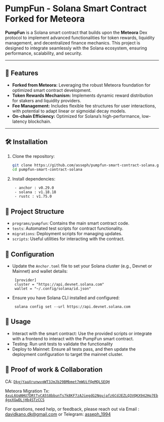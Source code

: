 # PumpFun - Solana Smart Contract Forked for Meteora

**PumpFun** is a Solana smart contract that builds upon the **Meteora** Dex protocol to implement advanced functionalities for token rewards, liquidity management, and decentralized finance mechanics. This project is designed to integrate seamlessly with the Solana ecosystem, ensuring performance, scalability, and security.

---

## 🚀 Features
- **Forked from Meteora:** Leveraging the robust Meteora foundation for optimized smart contract development.
- **Token Rewards Mechanism:** Implements dynamic reward distribution for stakers and liquidity providers.
- **Fee Management:** Includes flexible fee structures for user interactions, with potential to adapt linear or sigmoidal decay models.
- **On-chain Efficiency:** Optimized for Solana’s high-performance, low-latency blockchain.

---

## 🛠 Installation

1. Clone the repository:

   ```bash
   git clone https://github.com/asseph/pumpfun-smart-contract-solana.git
   cd pumpfun-smart-contract-solana
   ```
2. Install dependencies:
   ```
    - anchor : v0.29.0
    - solana : v1.18.18
    - rustc : v1.75.0 
   ```
## 📂 Project Structure

- `programs/pumpfun`: Contains the main smart contract code.
- `tests`: Automated test scripts for contract functionality.
- `migrations`: Deployment scripts for managing updates.
- `scripts`: Useful utilities for interacting with the contract.

## 🔧 Configuration

- Update the `Anchor.toml` file to set your Solana cluster (e.g., Devnet or Mainnet) and wallet details:

   ```
    [provider]
    cluster = "https://api.devnet.solana.com"
    wallet = "~/.config/solana/id.json"
   ```
- Ensure you have Solana CLI installed and configured:
   ```
    solana config set --url https://api.devnet.solana.com
   ```

## 📜 Usage
- Interact with the smart contract: Use the provided scripts or integrate with a frontend to interact with the PumpFun smart contract.
- Testing: Run unit tests to validate the functionality 
- Deploy to Mainnet: Ensure all tests pass, and then update the deployment configuration to target the mainnet cluster.

## 🤝 Proof of work & Collaboration

CA: [`DkgjYaaXrunwvqWT3JmJb29BMbmet7mWUifQeMQLSEQH`](https://solscan.io/account/DkgjYaaXrunwvqWT3JmJb29BMbmet7mWUifQeMQLSEQH?cluster=devnet)

Meteora Migration Tx: [`4xuL6UqNHU7DRtTvCA5S8bbunTs7k8KF7zAJiegdG2Ngujafz6CdJEZLQ3VQKX942Hp7Eb4gxXGwDLjHb4STzCCS`](https://solscan.io/tx/4xuL6UqNHU7DRtTvCA5S8bbunTs7k8KF7zAJiegdG2Ngujafz6CdJEZLQ3VQKX942Hp7Eb4gxXGwDLjHb4STzCCS?cluster=devnet)


For questions, need help, or feedback, please reach out via Email : davidkano.dk@gmail.com or Telegram: [asseph_1994](https://t.me/asseph_1994)





